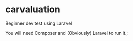 # carvaluation

Beginner dev test using Laravel

You will need Composer and (Obviously) Laravel to run it.;
